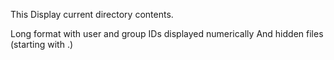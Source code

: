 This Display current directory contents.

Long format
with user and group IDs displayed numerically
And hidden files (starting with .)
